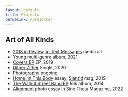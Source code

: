 ```yaml
---
layout: default
title: Projects
permalink: /projects/
---
```


## Art of All Kinds
- [2018 in Review, in Text Messages][2018-review]
  <span class="annotation">media art</span>
- [Young][young]
  <span class="annotation">multi-genre album, 2021</span>
- [Covers EP][covers]
  <span class="annotation">EP, 2019</span>
- [Dither Zither][dither-zither]
  <span class="annotation">Single, 2020</span>
- [Photography][vsco]
  <span class="annotation">ongoing</span>
- [Home, in This Body][slantd]
  <span class="annotation">essay, <a href='https://slantd.com/issue-03'>Slant'd</a> mag, 2019</span>
- [The Walnut Street Band EP][walnut-st]
  <span class="annotation">folk album, 2014</span>
- [Alignment][alignment]
  <span class="annotation">photo essay in Sine Theta Magazine, 2022</span>

[2018-review]: https://qleong.com/2018-review
[young]: https://quinnleong.bandcamp.com/album/young
[covers]: https://quinnleong.bandcamp.com/album/covers
[dither-zither]: https://makzai.bandcamp.com/releases
[vsco]: https://vsco.co/qleong/images
[slantd]: assets/writing/slantd.pdf
[walnut-st]: https://walnutstreet.bandcamp.com
[alignment]: https://sinethetamag.com